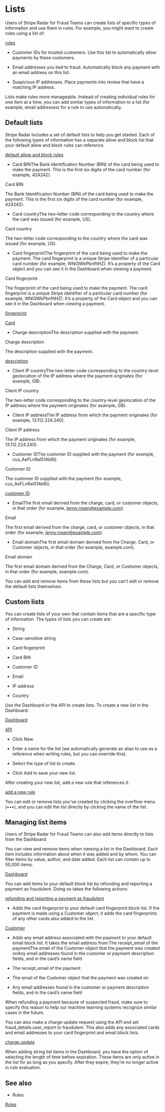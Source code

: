 # Lists

Users of Stripe Radar for Fraud Teams can create lists of specific types of information and use them in rules. For example, you might want to create rules using a list of:

[rules](/radar/rules)

- Customer IDs for trusted customers. Use this list to automatically allow payments by these customers.

- Email addresses you tied to fraud. Automatically block any payment with an email address on this list.

- Suspicious IP addresses. Place payments into review that have a matching IP address.

Lists make rules more manageable. Instead of creating individual rules for one item at a time, you can add similar types of information to a list (for example, email addresses) for a rule to use automatically.

## Default lists

Stripe Radar includes a set of default lists to help you get started. Each of the following types of information has a separate allow and block list that your default allow and block rules can reference.

[default allow and block rules](/radar/rules)

- Card BINThe Bank Identification Number (BIN) of the card being used to make the payment. This is the first six digits of the card number (for example, 424242).

Card BIN

The Bank Identification Number (BIN) of the card being used to make the payment. This is the first six digits of the card number (for example, 424242).

- Card countryThe two-letter code corresponding to the country where the card was issued (for example, US).

Card country

The two-letter code corresponding to the country where the card was issued (for example, US).

- Card fingerprintThe fingerprint of the card being used to make the payment. The card fingerprint is a unique Stripe identifier of a particular card number (for example, WNI3WbPbnfltHZ). It’s a property of the Card object and you can see it in the Dashboard when viewing a payment.

Card fingerprint

The fingerprint of the card being used to make the payment. The card fingerprint is a unique Stripe identifier of a particular card number (for example, WNI3WbPbnfltHZ). It’s a property of the Card object and you can see it in the Dashboard when viewing a payment.

[fingerprint](/api#card_object-fingerprint)

[Card](/api#card_object)

- Charge descriptionThe description supplied with the payment.

Charge description

The description supplied with the payment.

[description](/api#charge_object-description)

- Client IP countryThe two-letter code corresponding to the country-level geolocation of the IP address where the payment originates (for example, GB).

Client IP country

The two-letter code corresponding to the country-level geolocation of the IP address where the payment originates (for example, GB).

- Client IP addressThe IP address from which the payment originates (for example, 13.112.224.240).

Client IP address

The IP address from which the payment originates (for example, 13.112.224.240).

- Customer IDThe customer ID supplied with the payment (for example, cus_AeFLnRaI51AbRi).

Customer ID

The customer ID supplied with the payment (for example, cus_AeFLnRaI51AbRi).

[customer ID](/api#charge_object-customer)

- EmailThe first email derived from the charge, card, or customer objects, in that order (for example, jenny.rosen@example.com).

Email

The first email derived from the charge, card, or customer objects, in that order (for example, jenny.rosen@example.com).

- Email domainThe first email domain derived from the Charge, Card, or Customer objects, in that order (for example, example.com).

Email domain

The first email domain derived from the Charge, Card, or Customer objects, in that order (for example, example.com).

You can add and remove items from these lists but you can’t edit or remove the default lists themselves.

## Custom lists

You can create lists of your own that contain items that are a specific type of information. The types of lists you can create are:

- String

- Case-sensitive string

- Card fingerprint

- Card BIN

- Customer ID

- Email

- IP address

- Country

Use the Dashboard or the API to create lists. To create a new list in the Dashboard:

[Dashboard](https://dashboard.stripe.com/test/radar/lists)

[API](/api/radar/value_lists/create)

- Click New.

- Enter a name for the list (we automatically generate an alias to use as a reference when writing rules, but you can override this).

- Select the type of list to create.

- Click Add to save your new list.

After creating your new list, add a new rule that references it.

[add a new rule](/radar/rules/reference#lists)

You can edit or remove lists you’ve created by clicking the overflow menu (•••), and you can edit the list directly by clicking the name of the list.

## Managing list items

Users of Stripe Radar for Fraud Teams can also add items directly to lists from the Dashboard.

You can view and remove items when viewing a list in the Dashboard. Each item includes information about when it was added and by whom. You can filter items by value, author, and date added. Each list can contain up to 50,000 items.

[Dashboard](https://dashboard.stripe.com/test/radar/lists)

You can add items to your default block list by refunding and reporting a payment as fraudulent. Doing so takes the following actions:

[refunding and reporting a payment as fraudulent](/radar/risk-evaluation#feedback-on-risk-evaluations)

- Adds the card fingerprint to your default card fingerprint block list. If the payment is made using a Customer object, it adds the card fingerprints of any other cards also added to the list.

[Customer](/api#customer_object)

- Adds any email address associated with the payment to your default email block list. It takes the email address from:The receipt_email of the paymentThe email of the Customer object that the payment was created onAny email addresses found in the customer or payment description fields, and in the card’s name field

- The receipt_email of the payment

- The email of the Customer object that the payment was created on

- Any email addresses found in the customer or payment description fields, and in the card’s name field

When refunding a payment because of suspected fraud, make sure to specify this reason to help our machine learning systems recognize similar cases in the future.

You can also make a charge update request using the API and set fraud_details.user_report to fraudulent. This also adds any associated cards and email addresses to your card fingerprint and email block lists.

[charge update](/api/charges/update#update_charge-fraud_details)

When adding string list items in the Dashboard, you have the option of selecting the length of time before expiration. These items are only active in the list for as long as you specify. After they expire, they’re no longer active in rule evaluation.

## See also

- Rules

[Rules](/radar/rules)

